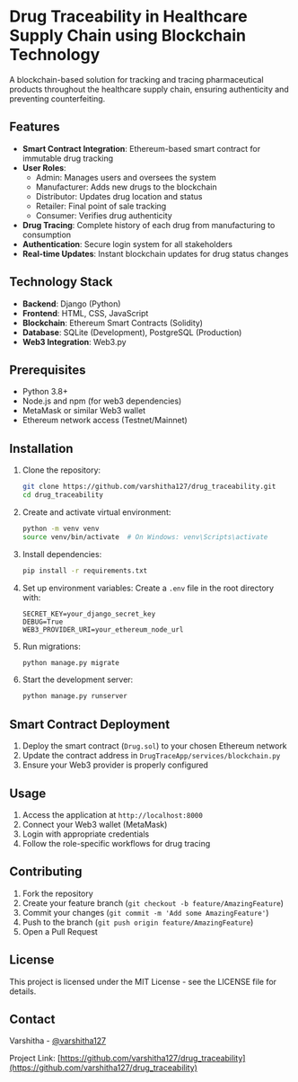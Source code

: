 # Drug Traceability in Healthcare Supply Chain using Blockchain Technology

A blockchain-based solution for tracking and tracing pharmaceutical products throughout the healthcare supply chain, ensuring authenticity and preventing counterfeiting.

## Features

- **Smart Contract Integration**: Ethereum-based smart contract for immutable drug tracking
- **User Roles**: 
  - Admin: Manages users and oversees the system
  - Manufacturer: Adds new drugs to the blockchain
  - Distributor: Updates drug location and status
  - Retailer: Final point of sale tracking
  - Consumer: Verifies drug authenticity
- **Drug Tracing**: Complete history of each drug from manufacturing to consumption
- **Authentication**: Secure login system for all stakeholders
- **Real-time Updates**: Instant blockchain updates for drug status changes

## Technology Stack

- **Backend**: Django (Python)
- **Frontend**: HTML, CSS, JavaScript
- **Blockchain**: Ethereum Smart Contracts (Solidity)
- **Database**: SQLite (Development), PostgreSQL (Production)
- **Web3 Integration**: Web3.py

## Prerequisites

- Python 3.8+
- Node.js and npm (for web3 dependencies)
- MetaMask or similar Web3 wallet
- Ethereum network access (Testnet/Mainnet)

## Installation

1. Clone the repository:
   ```bash
   git clone https://github.com/varshitha127/drug_traceability.git
   cd drug_traceability
   ```

2. Create and activate virtual environment:
   ```bash
   python -m venv venv
   source venv/bin/activate  # On Windows: venv\Scripts\activate
   ```

3. Install dependencies:
   ```bash
   pip install -r requirements.txt
   ```

4. Set up environment variables:
   Create a `.env` file in the root directory with:
   ```
   SECRET_KEY=your_django_secret_key
   DEBUG=True
   WEB3_PROVIDER_URI=your_ethereum_node_url
   ```

5. Run migrations:
   ```bash
   python manage.py migrate
   ```

6. Start the development server:
   ```bash
   python manage.py runserver
   ```

## Smart Contract Deployment

1. Deploy the smart contract (`Drug.sol`) to your chosen Ethereum network
2. Update the contract address in `DrugTraceApp/services/blockchain.py`
3. Ensure your Web3 provider is properly configured

## Usage

1. Access the application at `http://localhost:8000`
2. Connect your Web3 wallet (MetaMask)
3. Login with appropriate credentials
4. Follow the role-specific workflows for drug tracing

## Contributing

1. Fork the repository
2. Create your feature branch (`git checkout -b feature/AmazingFeature`)
3. Commit your changes (`git commit -m 'Add some AmazingFeature'`)
4. Push to the branch (`git push origin feature/AmazingFeature`)
5. Open a Pull Request

## License

This project is licensed under the MIT License - see the LICENSE file for details.

## Contact

Varshitha - [@varshitha127](https://github.com/varshitha127)

Project Link: [https://github.com/varshitha127/drug_traceability](https://github.com/varshitha127/drug_traceability) 